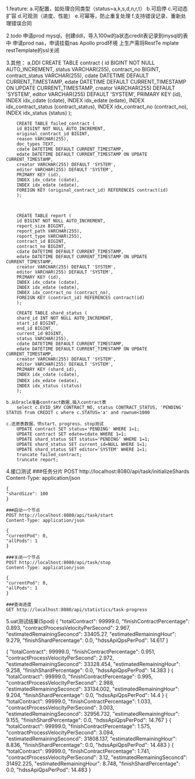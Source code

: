 1.feature:
    a.可配置，如处理合同类型（status=a,k,s,d,n,r,t）
    b.可启停
    c.可动态扩容
    d.可观测（进度、性能）
    e.可幂等，防止重复处理
    f.支持错误记录、重新处理错误合同

2.todo
    申请prod mysql，创建ddl，导入100w的a状态credit表记录到mysql的表中
    申请prod nas，申请挂载nas
    Apollo prod环境
    上生产需将RestTe mplate restTemplate的ssl关闭

3.其他：
    a.DDl
        CREATE TABLE contract (
        id BIGINT NOT NULL AUTO_INCREMENT,
        status VARCHAR(255),
        contract_no BIGINT,
        contract_status VARCHAR(255),
        cdate DATETIME DEFAULT CURRENT_TIMESTAMP,
        edate DATETIME DEFAULT CURRENT_TIMESTAMP ON UPDATE CURRENT_TIMESTAMP,
        creator VARCHAR(255) DEFAULT 'SYSTEM',
        editor VARCHAR(255) DEFAULT 'SYSTEM',
        PRIMARY KEY (id),
        INDEX idx_cdate (cdate),
        INDEX idx_edate (edate),
        INDEX idx_contract_status (contract_status),
        INDEX idx_contract_no (contract_no),
        INDEX idx_status (status)
        );

        CREATE TABLE failed_contract (
        id BIGINT NOT NULL AUTO_INCREMENT,
        original_contract_id BIGINT,
        reason VARCHAR(255),
        doc_types TEXT,
        cdate DATETIME DEFAULT CURRENT_TIMESTAMP,
        edate DATETIME DEFAULT CURRENT_TIMESTAMP ON UPDATE CURRENT_TIMESTAMP,
        creator VARCHAR(255) DEFAULT 'SYSTEM',
        editor VARCHAR(255) DEFAULT 'SYSTEM',
        PRIMARY KEY (id),
        INDEX idx_cdate (cdate),
        INDEX idx_edate (edate),
        FOREIGN KEY (original_contract_id) REFERENCES contract(id)
        );
        
        
        
        CREATE TABLE report (
        id BIGINT NOT NULL AUTO_INCREMENT,
        report_size BIGINT,
        report_path VARCHAR(255),
        report_type VARCHAR(255),
        contract_id BIGINT,
        contract_no BIGINT,
        cdate DATETIME DEFAULT CURRENT_TIMESTAMP,
        edate DATETIME DEFAULT CURRENT_TIMESTAMP ON UPDATE CURRENT_TIMESTAMP,
        creator VARCHAR(255) DEFAULT 'SYSTEM',
        editor VARCHAR(255) DEFAULT 'SYSTEM',
        PRIMARY KEY (id),
        INDEX idx_cdate (cdate),
        INDEX idx_edate (edate),
        INDEX idx_contract_no (contract_no),
        FOREIGN KEY (contract_id) REFERENCES contract(id)
        );
        
        CREATE TABLE shard_status (
        shard_id INT NOT NULL AUTO_INCREMENT,
        start_id BIGINT,
        end_id BIGINT,
        current_id BIGINT,
        status VARCHAR(255),
        cdate DATETIME DEFAULT CURRENT_TIMESTAMP,
        edate DATETIME DEFAULT CURRENT_TIMESTAMP ON UPDATE CURRENT_TIMESTAMP,
        creator VARCHAR(255) DEFAULT 'SYSTEM',
        editor VARCHAR(255) DEFAULT 'SYSTEM',
        PRIMARY KEY (shard_id),
        INDEX idx_cdate (cdate),
        INDEX idx_edate (edate)，
        INDEX idx_status (status)
        );
        
    b.从Oracle准备contract数据,插入contract表
        select c.EVID_SRV CONTRACT_NO, status CONTRACT_STATUS, 'PENDING' STATUS from CREDIT c where c.STATUS='a' and rownum<1000

    c.还原表数据，供start、progress、stop测试
        UPDATE contract SET status='PENDING' WHERE 1=1;
        UPDATE contract SET edate=cdate WHERE 1=1;
        UPDATE shard_status SET status='PENDING' WHERE 1=1;
        UPDATE shard_status SET current_id=NULL WHERE 1=1;
        UPDATE shard_status SET editor='SYSTEM' WHERE 1=1;
        truncate failed_contract;
        truncate report;


4.接口测试
    ###任务分片
    POST http://localhost:8080/api/task/initializeShards
    Content-Type: application/json
    
    {
    "shardSize": 100
    }
    
    ###启动一个节点
    POST http://localhost:8080/api/task/start
    Content-Type: application/json
    
    {
    "currentPod": 0,
    "allPods": 1
    }
    
    ###关闭一个节点
    POST http://localhost:8080/api/task/stop
    Content-Type: application/json
    
    {
    "currentPod": 0,
    "allPods": 1
    }
    
    ###查询进度
    GET http://localhost:8080/api/statistics/task-progress


5.uat测试结果(5pod)
{
"totalContract": 99999.0,
"finishContractPercentage": 0.893,
"contractProcessVelocityPerSecond": 2.967,
"estimatedRemainingSeconcd": 33405.27,
"estimatedRemainingHour": 9.279,
"finishShardPercentage": 0.0,
"hdssApiQpsPerPod": 14.617
}

{
"totalContract": 99999.0,
"finishContractPercentage": 0.951,
"contractProcessVelocityPerSecond": 2.972,
"estimatedRemainingSeconcd": 33328.454,
"estimatedRemainingHour": 9.258,
"finishShardPercentage": 0.0,
"hdssApiQpsPerPod": 14.383
}
{
"totalContract": 99999.0,
"finishContractPercentage": 0.995,
"contractProcessVelocityPerSecond": 2.988,
"estimatedRemainingSeconcd": 33134.002,
"estimatedRemainingHour": 9.204,
"finishShardPercentage": 0.0,
"hdssApiQpsPerPod": 14.4
}
{
"totalContract": 99999.0,
"finishContractPercentage": 1.033,
"contractProcessVelocityPerSecond": 3.003,
"estimatedRemainingSeconcd": 32956.732,
"estimatedRemainingHour": 9.155,
"finishShardPercentage": 0.0,
"hdssApiQpsPerPod": 14.767
}
{
"totalContract": 99999.0,
"finishContractPercentage": 1.575,
"contractProcessVelocityPerSecond": 3.094,
"estimatedRemainingSeconcd": 31808.137,
"estimatedRemainingHour": 8.836,
"finishShardPercentage": 0.0,
"hdssApiQpsPerPod": 14.483
}
{
"totalContract": 99999.0,
"finishContractPercentage": 1.741,
"contractProcessVelocityPerSecond": 3.12,
"estimatedRemainingSeconcd": 31492.225,
"estimatedRemainingHour": 8.748,
"finishShardPercentage": 0.0,
"hdssApiQpsPerPod": 14.483
}
